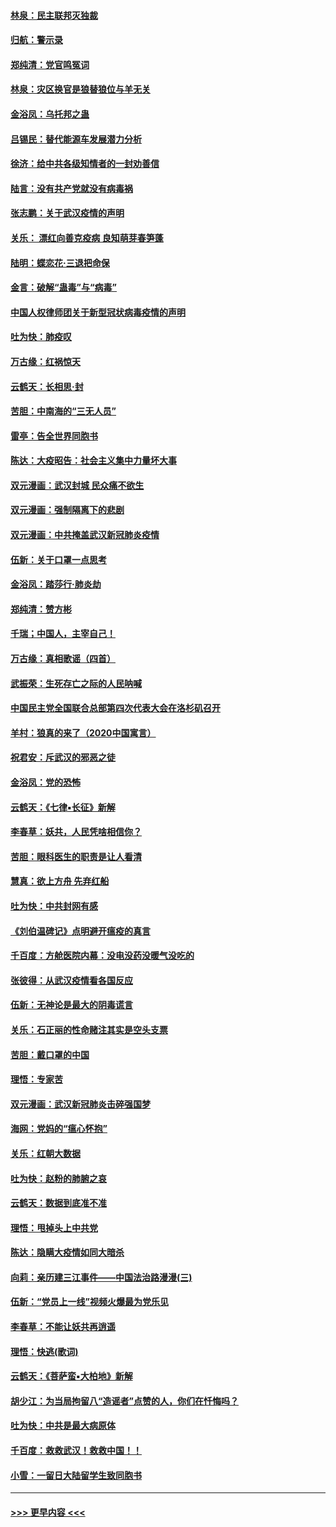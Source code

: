 #### [林泉：民主联邦灭独裁](../pages/nsc993/n11870998.md?t=02160302) 
#### [归航：警示录](../pages/nsc993/n11870963.md?t=02160302) 
#### [郑纯清：党官鸣冤词](../pages/nsc993/n11870938.md?t=02160302) 
#### [林泉：灾区换官是狼替狼位与羊无关](../pages/nsc993/n11870896.md?t=02160302) 
#### [金浴凤：乌托邦之蛊](../pages/nsc993/n11870879.md?t=02160302) 
#### [吕锡民：替代能源车发展潜力分析](../pages/nsc993/n11870656.md?t=02160302) 
#### [徐济：给中共各级知情者的一封劝善信](../pages/nsc993/n11868561.md?t=02160302) 
#### [陆言：没有共产党就没有病毒祸](../pages/nsc993/n11868232.md?t=02160302) 
#### [张志鹏：关于武汉疫情的声明](../pages/nsc993/n11867182.md?t=02160302) 
#### [关乐： 漂红向善克疫病 良知萌芽春笋蓬](../pages/nsc993/n11865710.md?t=02160302) 
#### [陆明：蝶恋花‧三退把命保](../pages/nsc993/n11865673.md?t=02160302) 
#### [金言：破解“蛊毒”与“病毒”](../pages/nsc993/n11864103.md?t=02160302) 
#### [中国人权律师团关于新型冠状病毒疫情的声明](../pages/nsc993/n11864249.md?t=02160302) 
#### [吐为快：肺疫叹](../pages/nsc993/n11864027.md?t=02160302) 
#### [万古缘：红祸惊天](../pages/nsc993/n11864079.md?t=02160302) 
#### [云鹤天：长相思‧封](../pages/nsc993/n11864006.md?t=02160302) 
#### [苦胆：中南海的“三无人员”](../pages/nsc993/n11862997.md?t=02160302) 
#### [雷亭：告全世界同胞书](../pages/nsc993/n11862572.md?t=02160302) 
#### [陈达：大疫昭告：社会主义集中力量坏大事](../pages/nsc993/n11859419.md?t=02160302) 
#### [双元漫画：武汉封城 民众痛不欲生](../pages/nsc993/n11859287.md?t=02160302) 
#### [双元漫画：强制隔离下的悲剧](../pages/nsc993/n11859244.md?t=02160302) 
#### [双元漫画：中共掩盖武汉新冠肺炎疫情](../pages/nsc993/n11858249.md?t=02160302) 
#### [伍新：关于口罩一点思考](../pages/nsc993/n11859195.md?t=02160302) 
#### [金浴凤：踏莎行‧肺炎劫](../pages/nsc993/n11858227.md?t=02160302) 
#### [郑纯清：赞方彬](../pages/nsc993/n11856803.md?t=02160302) 
#### [千瑞；中国人，主宰自己！](../pages/nsc993/n11856793.md?t=02160302) 
#### [万古缘：真相歌谣（四首）](../pages/nsc993/n11856263.md?t=02160302) 
#### [武振荣：生死存亡之际的人民呐喊](../pages/nsc993/n11856256.md?t=02160302) 
#### [中国民主党全国联合总部第四次代表大会在洛杉矶召开](../pages/nsc993/n11856344.md?t=02160302) 
#### [羊村：狼真的来了（2020中国寓言）](../pages/nsc993/n11856229.md?t=02160302) 
#### [祝君安：斥武汉的邪恶之徒](../pages/nsc993/n11855861.md?t=02160302) 
#### [金浴凤：党的恐怖](../pages/nsc993/n11855849.md?t=02160302) 
#### [云鹤天：《七律▪长征》新解](../pages/nsc993/n11855479.md?t=02160302) 
#### [李春草：妖共，人民凭啥相信你？](../pages/nsc993/n11855196.md?t=02160302) 
#### [苦胆：眼科医生的职责是让人看清](../pages/nsc993/n11853840.md?t=02160302) 
#### [慧真：欲上方舟 先弃红船](../pages/nsc993/n11853483.md?t=02160302) 
#### [吐为快：中共封网有感](../pages/nsc993/n11852575.md?t=02160302) 
#### [《刘伯温碑记》点明避开瘟疫的真言](../pages/nsc993/n11852128.md?t=02160302) 
#### [千百度：方舱医院内幕：没电没药没暖气没吃的](../pages/nsc993/n11850211.md?t=02160302) 
#### [张彼得：从武汉疫情看各国反应](../pages/nsc993/n11850102.md?t=02160302) 
#### [伍新：无神论是最大的阴毒谎言](../pages/nsc993/n11846129.md?t=02160302) 
#### [关乐：石正丽的性命赌注其实是空头支票](../pages/nsc993/n11846109.md?t=02160302) 
#### [苦胆：戴口罩的中国](../pages/nsc993/n11845576.md?t=02160302) 
#### [理悟：专家苦](../pages/nsc993/n11845564.md?t=02160302) 
#### [双元漫画：武汉新冠肺炎击碎强国梦](../pages/nsc993/n11843320.md?t=02160302) 
#### [海网：党妈的“瘟心怀抱”](../pages/nsc993/n11840740.md?t=02160302) 
#### [关乐：红朝大数据](../pages/nsc993/n11840675.md?t=02160302) 
#### [吐为快：赵粉的肺腑之哀](../pages/nsc993/n11840618.md?t=02160302) 
#### [云鹤天：数据到底准不准](../pages/nsc993/n11840325.md?t=02160302) 
#### [理悟：甩掉头上中共党](../pages/nsc993/n11838826.md?t=02160302) 
#### [陈达：隐瞒大疫情如同大暗杀](../pages/nsc993/n11838771.md?t=02160302) 
#### [向莉：亲历建三江事件——中国法治路漫漫(三)](../pages/nsc993/n11831825.md?t=02160302) 
#### [伍新：“党员上一线”视频火爆最为党乐见](../pages/nsc993/n11838200.md?t=02160302) 
#### [李春草：不能让妖共再逍遥](../pages/nsc993/n11838102.md?t=02160302) 
#### [理悟：快逃(歌词)](../pages/nsc993/n11838083.md?t=02160302) 
#### [云鹤天：《菩萨蛮▪大柏地》新解](../pages/nsc993/n11838059.md?t=02160302) 
#### [胡少江：为当局拘留八“造谣者”点赞的人，你们在忏悔吗？](../pages/nsc993/n11836801.md?t=02160302) 
#### [吐为快：中共是最大病原体](../pages/nsc993/n11836748.md?t=02160302) 
#### [千百度：救救武汉！救救中国！！](../pages/nsc993/n11836145.md?t=02160302) 
#### [小雪：一留日大陆留学生致同胞书](../pages/nsc993/n11834624.md?t=02160302) 

----
#### [ >>> 更早内容 <<< ](../indexes/nsc993-earlier.md)
